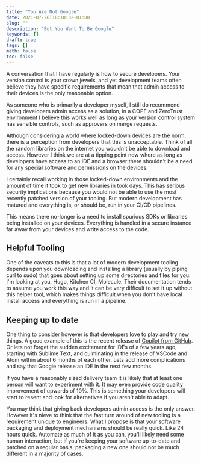 ```yaml
---
title: "You Are Not Google"
date: 2021-07-26T18:10:32+01:00
slug: ""
description: "But You Want To Be Google"
keywords: []
draft: true
tags: []
math: false
toc: false
---
```


A conversation that I have regularly is how to secure developers. Your version control is your crown jewels, and yet development teams  often believe they have specific requirements that mean that admin access to their devices is the only reasonable option.

As someone who is primarily a developer myself, I still do recommend giving developers admin access as a solution, in a COPE and ZeroTrust environment I believe this works well as long as your version control system has sensible controls, such as approvers on merge requests.

Although considering a world where locked-down devices are the norm, there is a perception from developers that this is unacceptable. Think of all the random libraries on the internet you wouldn't be able to download and access. However I think we are at a tipping point now where as long as developers have access to an IDE and a browser there shouldn't be a need for any special software and permissions on the devices.

I certainly recall working in those locked-down environments and the amount of time it took to get new libraries in took days. This has serious security implications because you would not be able to use the most recently patched version of your tooling. But modern development has matured and everything is, or should be, run in your CI/CD pipelines.

This means there no-longer is a need to install spurious SDKs or libraries being installed on your devices. Everything is handled in a secure instance far away from your devices and write access to the code.

## Helpful Tooling

One of the caveats to this is that a lot of modern development tooling depends upon you downloading and installing a library (usually by piping curl to sudo) that goes about setting up some directories and files for you. I'm looking at you, Hugo, Kitchen CI, Molecule. Their documentation tends to assume you work this way and it can be very difficult to set it up without this helper tool, which makes things difficult when you don't have local install access and everything is run in a pipeline.

## Keeping up to date

One thing to consider however is that developers love to play and try new things. A good example of this is the recent release of [Copilot from GitHub](https://copilot.github.com/). Or lets not forget the sudden excitement for IDEs of a few years ago, starting with Sublime Text, and culminating in the release of VSCode and Atom within about 6 months of each other. Lets add more complications and say that Google release an IDE in the next few months.

If you have a reasonably sized delivery team it is likely that at least one person will want to experiment with it. It may even provide code quality improvement of upwards of 10%. This is something your developers will start to resent and look for alternatives if you aren't able to adapt.

You may think that giving back developers admin access is the only answer. However it's nieve to think that the fast turn around of new tooling is a requirement unique to engineers. What I propose is that your software packaging and deployment mechanisms should be really quick. Like 24 hours quick. Automate as much of it as you can, you'll likely need some human interaction, but if you're keeping your software up-to-date and patched on a regular basis, packaging a new one should not be much different in a majority of cases.
